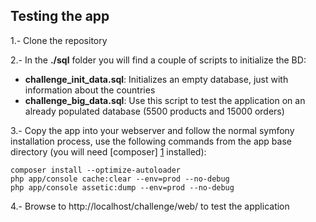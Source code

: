 Testing the app
---------------

1.- Clone the repository

2.- In the <strong>./sql</strong> folder you will find a couple of scripts to initialize the BD:
* <strong>challenge_init_data.sql</strong>: Initializes an empty database, just with information about the countries
* <strong>challenge_big_data.sql</strong>: Use this script to test the application on an already populated database (5500 products and 15000 orders)

3.- Copy the app into your webserver and follow the normal symfony installation process, use the following commands from the app base directory (you will need [composer] [1] installed):

```
composer install --optimize-autoloader
php app/console cache:clear --env=prod --no-debug
php app/console assetic:dump --env=prod --no-debug
```

4.- Browse to http://localhost/challenge/web/ to test the application 


[1]: http://getcomposer.org/download/        "composer"
